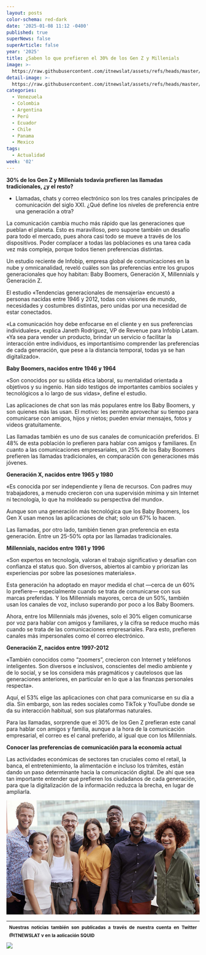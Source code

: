 ```yaml
---
layout: posts
color-schema: red-dark
date: '2025-01-08 11:12 -0400'
published: true
superNews: false
superArticle: false
year: '2025'
title: ¿Saben lo que prefieren el 30% de los Gen Z y Millenials
image: >-
  https://raw.githubusercontent.com/itnewslat/assets/refs/heads/master/img/540x320/Grupo-millennials-p.jpg
detail-image: >-
  https://raw.githubusercontent.com/itnewslat/assets/refs/heads/master/img/1024x680/Grupo-millennials-g.jpg
categories:
  - Venezuela
  - Colombia
  - Argentina
  - Perú
  - Ecuador
  - Chile
  - Panama
  - Mexico
tags:
  - Actualidad
week: '02'
---
```

**30% de los Gen Z y Millenials todavía prefieren las llamadas tradicionales, ¿y el resto?**

- Llamadas, chats y correo electrónico son los tres canales principales de comunicación del siglo XXI. ¿Qué define los niveles de preferencia entre una generación a otra?

La comunicación cambia mucho más rápido que las generaciones que pueblan el planeta. Esto es maravilloso, pero supone también un desafío para todo el mercado, pues ahora casi todo se mueve a través de los dispositivos. Poder complacer a todas las poblaciones es una tarea cada vez más compleja, porque todos tienen preferencias distintas.

Un estudio reciente de Infobip, empresa global de comunicaciones en la nube y omnicanalidad, reveló cuáles son las preferencias entre los grupos generacionales que hoy habitan: Baby Boomers, Generación X, Millennials y Generación Z.

El estudio «Tendencias generacionales de mensajería» encuestó a personas nacidas entre 1946 y 2012, todas con visiones de mundo, necesidades y costumbres distintas, pero unidas por una necesidad de estar conectados.

«La comunicación hoy debe enfocarse en el cliente y en sus preferencias individuales», explica Janeth Rodríguez, VP de Revenue para Infobip Latam. «Ya sea para vender un producto, brindar un servicio o facilitar la interacción entre individuos, es importantísimo comprender las preferencias de cada generación, que pese a la distancia temporal, todas ya se han digitalizado».

**Baby Boomers, nacidos entre 1946 y 1964**

«Son conocidos por su sólida ética laboral, su mentalidad orientada a objetivos y su ingenio. Han sido testigos de importantes cambios sociales y tecnológicos a lo largo de sus vidas», define el estudio.

Las aplicaciones de chat son las más populares entre los Baby Boomers, y son quienes más las usan. El motivo: les permite aprovechar su tiempo para comunicarse con amigos, hijos y nietos; pueden enviar mensajes, fotos y videos gratuitamente.

Las llamadas también es uno de sus canales de comunicación preferidos. El 48% de esta población lo prefieren para hablar con amigos y familiares. En cuanto a las comunicaciones empresariales, un 25% de los Baby Boomers prefieren las llamadas tradicionales, en comparación con generaciones más jóvenes.

**Generación X, nacidos entre 1965 y 1980**

«Es conocida por ser independiente y llena de recursos. Con padres muy trabajadores, a menudo crecieron con una supervisión mínima y sin Internet ni tecnología, lo que ha moldeado su perspectiva del mundo».

Aunque son una generación más tecnológica que los Baby Boomers, los Gen X usan menos las aplicaciones de chat; solo un 67% lo hacen.

Las llamadas, por otro lado, también tienen gran preferencia en esta generación. Entre un 25-50% opta por las llamadas tradicionales.

**Millennials, nacidos entre 1981 y 1996**

«Son expertos en tecnología, valoran el trabajo significativo y desafían con confianza el status quo. Son diversos, abiertos al cambio y priorizan las experiencias por sobre las posesiones materiales».

Esta generación ha adoptado en mayor medida el chat  —cerca de un 60% lo prefiere— especialmente cuando se trata de comunicarse con sus marcas preferidas. Y los Millennials mayores, cerca de un 50%, también usan los canales de voz, incluso superando por poco a los Baby Boomers.

Ahora, entre los Millennials más jóvenes, solo el 30% eligen comunicarse por voz para hablar con amigos y familiares, y la cifra se reduce mucho más cuando se trata de las comunicaciones empresariales. Para esto, prefieren canales más impersonales como el correo electrónico.

**Generación Z, nacidos entre 1997-2012**

«También conocidos como “zoomers”, crecieron con Internet y teléfonos inteligentes. Son diversos e inclusivos, conscientes del medio ambiente y de lo social, y se los considera más pragmáticos y cautelosos que las generaciones anteriores, en particular en lo que a las finanzas personales respecta».

Aquí, el 53% elige las aplicaciones con chat para comunicarse en su día a día. Sin embargo, son las redes sociales como TikTok y YouTube donde se da su interacción habitual, son sus plataformas naturales.

Para las llamadas, sorprende que el 30% de los Gen Z prefieran este canal para hablar con amigos y familia, aunque a la hora de la comunicación empresarial, el correo es el canal preferido, al igual que con los Millennials.

**Conocer las preferencias de comunicación para la economía actual**

Las actividades económicas de sectores tan cruciales como el retail, la banca, el entretenimiento, la alimentación e incluso los trámites, están dando un paso determinante hacia la comunicación digital. De ahí que sea tan importante entender qué prefieren los ciudadanos de cada generación, para que la digitalización de la información reduzca la brecha, en lugar de ampliarla.

![](https://raw.githubusercontent.com/itnewslat/assets/refs/heads/master/img/540x320/Grupo-millennials-p.jpg)

<table style="height: 42px;" width="569">
<tbody>
<tr>
<td style="text-align: justify;"><sub><strong>Nuestras noticias también son publicadas a través de nuestra cuenta en Twitter <a href="https://twitter.com/itnewslat?lang=es">@ITNEWSLAT</a> y en la aplicación <a href="https://squidapp.co/en/">SQUID</a></strong></sub></td>
</tr>
</tbody>
</table>

<img src="https://tracker.metricool.com/c3po.jpg?hash=56f88a41e39ab42c063cc51676587a04"/>